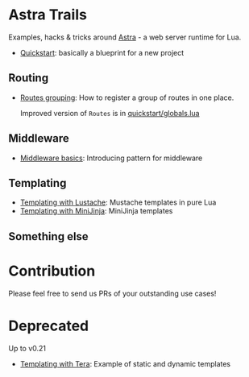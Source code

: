 # Astra Trails
Examples, hacks &amp; tricks around [Astra](https://github.com/ArkForgeLabs/Astra) - a web server runtime for Lua.

- [Quickstart](quickstart): basically a blueprint for a new project

## Routing
- [Routes grouping](routes-grouping): How to register a group of routes in one place.

    Improved version of `Routes` is in [quickstart/globals.lua](quickstart/globals.lua)

## Middleware
- [Middleware basics](middleware-basic): Introducing pattern for middleware

## Templating
- [Templating with Lustache](templating-lua): Mustache templates in pure Lua
- [Templating with MiniJinja](templating-minijinja): MiniJinja templates

## Something else


# Contribution
Please feel free to send us PRs of your outstanding use cases!


# Deprecated

Up to v0.21
- [Templating with Tera](templating-tera): Example of static and dynamic templates

